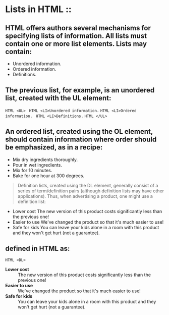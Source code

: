 # Lists in HTML :: 
## HTML offers authors several mechanisms for specifying lists of information. All lists must contain one or more list elements. Lists may contain:

   * Unordered information.
   * Ordered information.
   * Definitions.

## The previous list, for example, is an unordered list, created with the UL element:

```HTML <UL> ```
```HTML <LI>Unordered information.``` 
```HTML <LI>Ordered information. ```
```HTML <LI>Definitions.``` 
```HTML </UL> ``` 

## An ordered list, created using the OL element, should contain information where order should be emphasized, as in a recipe:

   * Mix dry ingredients thoroughly.
   * Pour in wet ingredients.
   * Mix for 10 minutes.
   * Bake for one hour at 300 degrees.

> Definition lists, created using the DL element, generally consist of a series of term/definition pairs (although definition lists may have other applications). Thus, when advertising a product, one might use a definition list:
 
* Lower cost 
     The new version of this product costs significantly less than the previous one!
* Easier to use
    We've changed the product so that it's much easier to use!
* Safe for kids
    You can leave your kids alone in a room with this product and they won't get hurt (not a guarantee).

## defined in HTML as:

```HTML <DL> ```
<DT><STRONG>Lower cost</STRONG>
<DD>The new version of this product costs significantly less than the
previous one!
<DT><STRONG>Easier to use</STRONG>
<DD>We've changed the product so that it's much easier to use!
<DT><STRONG>Safe for kids</STRONG>
<DD>You can leave your kids alone in a room with this product and
they won't get hurt (not a guarantee).
</DL>

